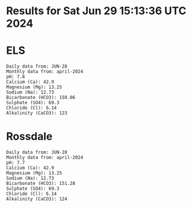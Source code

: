 # Results for Sat Jun 29 15:13:36 UTC 2024
# ELS
```
Daily data from: JUN-28
Monthly data from: april-2024
pH: 7.8
Calcium (Ca): 42.9
Magnesium (Mg): 13.25
Sodium (Na): 12.73
Bicarbonate (HCO3): 150.06
Sulphate (SO4): 69.3
Chloride (Cl): 6.14
Alkalinity (CaCO3): 123
```
# Rossdale
```
Daily data from: JUN-28
Monthly data from: april-2024
pH: 7.7
Calcium (Ca): 42.9
Magnesium (Mg): 13.25
Sodium (Na): 12.73
Bicarbonate (HCO3): 151.28
Sulphate (SO4): 69.3
Chloride (Cl): 6.14
Alkalinity (CaCO3): 124
```
